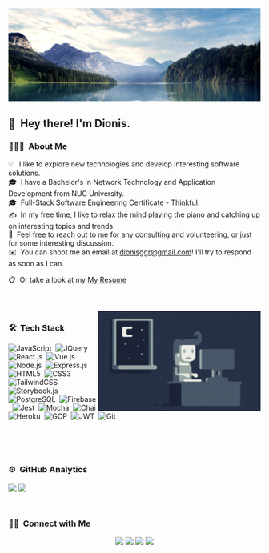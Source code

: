 <kbd>
  <img src="background.jpg" width="1000" alt="Hero Image" />
</kbd>

## 👋 &nbsp;Hey there! I'm Dionis.

### 👨🏻‍💻 &nbsp;About Me

💡 &nbsp; I like to explore new technologies and develop interesting software solutions. \
🎓 &nbsp;I have a Bachelor's in Network Technology and Application Development from NUC University. \
🎓 &nbsp;Full-Stack Software Engineering Certificate - [Thinkful](https://www.thinkful.com). \
✍️ &nbsp;In my free time, I like to relax the mind playing the piano and catching up on interesting topics and trends. \
💬 &nbsp;Feel free to reach out to me for any consulting and volunteering, or just for some interesting discussion. \
✉️ &nbsp;You can shoot me an email at dionisggr@gmail.com! I'll try to respond as soon as I can.

:clipboard: &nbsp;Or take a look at my <a href="https://drive.google.com/file/d/1mg6wqLWqYQYImAwZZId-upGQeuLrYtB7/view?usp=sharing" alt="Dionis Gonzalez Resume" target="_blank">My Resume</a>

<br />
<br />

<img alt="Night Coding" width="325" src="https://raw.githubusercontent.com/AVS1508/AVS1508/master/assets/Night-Coding.gif" align="right" />

### 

### 🛠 &nbsp;Tech Stack

![JavaScript](https://img.shields.io/badge/-JavaScript-333333?style=flat&logo=javascript)&nbsp;
![JQuery](https://img.shields.io/badge/-JQquery-333333?style=flat&logo=jquery)&nbsp;
![React.js](https://img.shields.io/badge/-React-333333?style=flat&logo=react)&nbsp;
![Vue.js](https://img.shields.io/badge/-Vue-333333?style=flat&logo=react)&nbsp;
![Node.js](https://img.shields.io/badge/-Node.js-333333?style=flat&logo=node.js)&nbsp;
![Express.js](https://img.shields.io/badge/-Expess.js-333333?style=flat&logo=express)&nbsp;
![HTML5](https://img.shields.io/badge/-HTML5-333333?style=flat&logo=Html5&logoColor=1572B6)&nbsp;
![CSS3](https://img.shields.io/badge/-CSS3-333333?style=flat&logo=CSS3&logoColor=1572B6)&nbsp;
![TailwindCSS](https://img.shields.io/badge/-TailwindCSS-333333?style=flat&logo=CSS3&logoColor=1572B6)&nbsp;
![Storybook.js](https://img.shields.io/badge/-StorybookJS-333333?style=flat&logo=CSS3&logoColor=1572B6)&nbsp;
![PostgreSQL](https://img.shields.io/badge/-PostgreSQL-333333?style=flat&logo=postgresql)&nbsp;
![Firebase](https://img.shields.io/badge/-Firebase-333333?style=flat&logo=postgresql)&nbsp;
![Jest](https://img.shields.io/badge/-Jest-333333?style=flat&logo=mocha)&nbsp;
![Mocha](https://img.shields.io/badge/-Mocha-333333?style=flat&logo=mocha)&nbsp;
![Chai](https://img.shields.io/badge/-Chai-333333?style=flat&logo=mocha)&nbsp;
![Heroku](https://img.shields.io/badge/-Heroku-333333?style=flat&logo=heroku)&nbsp;
![GCP](https://img.shields.io/badge/-Google-333333?style=flat&logo=heroku)&nbsp;
![JWT](https://img.shields.io/badge/-JWT-333333?style=flat&logo=json)&nbsp;
![Git](https://img.shields.io/badge/-Git-333333?style=flat&logo=git)&nbsp;

<br/>
<br/>
<br/>

### ⚙️ &nbsp;GitHub Analytics

<p>
  <img align="center" src="https://github-readme-stats.vercel.app/api/top-langs/?username=anuraghazra&theme=tokyonight" />
  <img align="center" src="https://github-readme-stats.vercel.app/api?username=dionisggr&count_private=true&show_icons=true&theme=tokyonight&include_all_commits=true" />
</p>

<br />

### 🤝🏻 &nbsp;Connect with Me

<p align="center">
  <a href="https://linkedin.com/in/dionisggr"><img src="https://img.shields.io/badge/-Dionis%20Gonzalez%20-0077B5?style=flat-square&logo=Linkedin&logoColor=white"/></a>
  <a href="https://www.dioveloper.com/#projects"><img src="https://img.shields.io/badge/-My%20Portfolio-3423A6?style=flat-square&logo=Google-Chrome&logoColor=white"/></a>
  <a href="https://drive.google.com/file/d/1mjB82PEG7tBm9mMiaUshHvWa7ene4y7a/view?usp=sharing"><img src="https://img.shields.io/badge/-My%20Resume-b22222?style=flat-square&logo=Google-Chrome&logoColor=white"/></a>
  <a href="mailto:dionisggr@gmail.com"><img src="https://img.shields.io/badge/-dionisggr@gmail.com-D14836?style=flat-square&logo=Gmail&logoColor=white"/></a>
</p>

